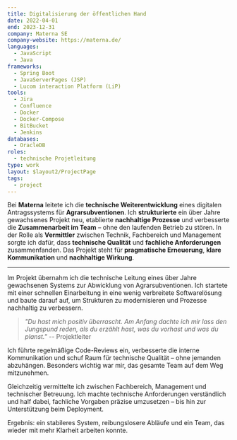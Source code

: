 ```yaml
---
title: Digitalisierung der öffentlichen Hand
date: 2022-04-01
end: 2023-12-31
company: Materna SE
company-website: https://materna.de/
languages:
  - JavaScript
  - Java
frameworks:
  - Spring Boot
  - JavaServerPages (JSP)
  - Lucom interaction Platform (LiP)
tools:
  - Jira
  - Confluence
  - Docker
  - Docker-Compose
  - BitBucket
  - Jenkins
databases:
  - OracleDB
roles:
  - technische Projetleitung
type: work
layout: $layout2/ProjectPage
tags:
  - project
---
```


Bei **Materna** leitete ich die **technische Weiterentwicklung** eines digitalen Antragssystems für **Agrarsubventionen**. Ich **strukturierte** ein über Jahre gewachsenes Projekt neu, etablierte **nachhaltige Prozesse** und verbesserte die **Zusammenarbeit im Team** – ohne den laufenden Betrieb zu stören. In der Rolle als **Vermittler** zwischen Technik, Fachbereich und Management sorgte ich dafür, dass **technische Qualität** und **fachliche Anforderungen** zusammenfanden. Das Projekt steht für **pragmatische Erneuerung**, **klare Kommunikation** und **nachhaltige Wirkung**.

---

Im Projekt übernahm ich die technische Leitung eines über Jahre gewachsenen Systems zur Abwicklung von Agrarsubventionen. Ich startete mit einer schnellen Einarbeitung in eine wenig verbreitete Softwarelösung und baute darauf auf, um Strukturen zu modernisieren und Prozesse nachhaltig zu verbessern.

> _"Du hast mich positiv überrascht. Am Anfang dachte ich mir lass den Jungspund reden, als du erzählt hast, was du vorhast und was du planst."_
> -- Projektleiter

Ich führte regelmäßige Code-Reviews ein, verbesserte die interne Kommunikation und schuf Raum für technische Qualität – ohne jemanden abzuhängen. Besonders wichtig war mir, das gesamte Team auf dem Weg mitzunehmen.

Gleichzeitig vermittelte ich zwischen Fachbereich, Management und technischer Betreuung. Ich machte technische Anforderungen verständlich und half dabei, fachliche Vorgaben präzise umzusetzen – bis hin zur Unterstützung beim Deployment.

Ergebnis: ein stabileres System, reibungslosere Abläufe und ein Team, das wieder mit mehr Klarheit arbeiten konnte.
